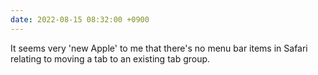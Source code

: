 ```yaml
---
date: 2022-08-15 08:32:00 +0900
---
```


It seems very 'new Apple' to me that there's no menu bar items in Safari relating to moving a tab to an existing tab group.
